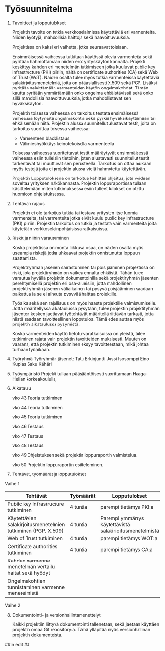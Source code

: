 
# Työsuunnitelma

1. Tavoitteet ja lopputulokset
	
	Projektin tavoite on tutkia verkkoselaimissa käytettäviä eri varmenteita. Niiden hyötyjä, mahdollisia haittoja sekä haavoittuvuuksia.
	
	Projektissa on kaksi eri vaihetta, jotka seuraavat toisiaan. 

	Ensimmäisessä vaiheessa tutkitaan käytössä olevia varmenteita sekä pyritään hahmottamaan niiden erot yrityskäytön kannalta. 
	Projekti keskittyy kahden eri menetelmän tutkimiseen jotka kuuluvat public key infrastructure (PKI) piiriin,
	näitä on certificate authorities (CA) sekä Web of Trust (WoT).
	Näiden osalta tulee myös tutkia varmenteissa käytettäviä salakirjoitusmenetelmiä, joita on pääasiallisesti X.509 sekä PGP.
	Lisäksi  pyritään selvittämään varmenteiden käytön ongelmakohdat. Tämän kautta pyritään ymmärtämään onko 
	ongelma ehkäistävissä sekä onko sillä mahdollisia haavoittuvuuksia, jotka mahdollistavat sen hyväksikäytön.

	Projektin toisessa vaiheessa on tarkoitus testata ensimäisessä vaiheessa löytyneitä ongelmakohtia sekä pyrkiä hyväksikäyttämään tai 
	ehkäisemään niitä.
	Projektin alussa suunnitellut alustavat testit, joita on tarkoitus suorittaa toisessa vaiheessa:

	- Varmenteen blacklistaus
	- Välimieshyökkäys keinotekoisella varmenteella
	
	Toisessa vaiheessa suoritettavat testit määräytyvät ensimmäisessä vaiheessa esiin tulleisiin tietoihin, joten alustavasti suunnitellut 
	testit tarkentuvat tai muuttuvat sen perusteella. Tarkoitus on ottaa mukaan myös testejä joita ei projektin alussa vielä hahmotettu 
	käytettävän. 

	Projektin Lopputuloksena on tarkoitus kehittää ohjeitus, jota voidaan soveltaa yrityksen näkökannasta. 
	Projektin loppuraportissa tullaan käsittelemään miten tutkimuksessa esiin tulleet tulokset on otettu huomioon ohjeistuksessa.
			
2. Tehtävän rajaus
	
	Projektin ei ole tarkoitus tutkia tai testava yritysten itse luomia varmenteita, tai varmenteita jotka eivät kuulu 
	public key infrastructure (PKI) piiriin. Projektin tarkoitus on tutkia ja testata vain varmenteita joita käytetään 
	verkkoselainpohjaisissa ratkaisuissa.  
	
3. Riskit ja niihin varautuminen
	
	Koska projektissa on monta liikkuva osaa, on näiden osalta myös useampia riskejä jotka uhkaavat projektin onnistunutta loppuun 
	saattamista. 

	Projektiryhmän jäsenen sairastuminen tai pois jääminen projektissa on riski, jota projektiryhmän on vaikea ennalta ehkäistä. 
	Tähän tulee varautua hyvällä projektin dokumentoinilla sekä projektiryhmän jäsenten perehtymisellä projektin eri osa-alueisiin, jotta 
	mahdollinen projektiryhmän jäsenen väliaikainen tai pysyvä poisjääminen saadaan paikattua ja se ei aiheuta pysyvää haittaa 
	projektille. 

	Työaika sekä sen rajallisuus on myös haaste projektille valmistumiselle. Jotta määritellyssä aikataulussa pysytään, tulee projektin 
	projektityhmän jäsenten kesken jaettavat työtehtävät määritellä riittävän tarkasti, jotta niistä saadaan tavoitteellinen lopputulos. 
	Tämä edes auttaa myös projektin aikataulussa pysymistä.	

	Koska varmenteiden käyttö tietoturvaratkaisuissa on yleistä, tulee tutkiminen rajata vain projektin tavoitteiden mukaisesti. Muuten on 
	vaarana, että projektin tutkiminen eksyy tavoitteestaan, mikä johtaa turhaan työaikaan.
	
4. Työryhmä
	Työryhmän jäsenet:
		Tatu Erkinjuntti
		Jussi Isosomppi
		Eino Kupias
		Saku Kähäri	
		
5. Työympäristö
	Projekti tullaan pääsääntöisesti suorittamaan Haaga-Helian korkeakoululla, 
	
6. Aikataulu

	vko 43	Teoria tutkiminen

	vko 44	Teoria tutkiminen

	vko 45	Teoria tutkiminen

	vko 46	Testaus

	vko 47	Testaus

	vko 48	Testaus

	vko 49  Ohjeistuksen sekä projektin loppuraportin valmistelua.

	vko 50	Projektin loppuraportin esitteleminen.
	
7. Tehtävät, työmäärät ja lopputulokset

Vaihe 1  

|Tehtävät|Työmäärät|Lopputulokset|  
|--------|---------|-------------|  
|Public key infrastructure tutkiminen|4 tuntia|parempi tietämys PKI:a|
|Käytettävien salakirjoitusmenetelmien tutkiminen (PGP, X.509)|4 tuntia|Parempi ymmärrys käytettävistä salakirjoitusmenetelmistä|
|Web of Trust tutkiminen|4 tuntia|parempi tietämys WOT:a|
|Certificate authorities tutkiminen|4 tuntia|parempi tietämys CA:a| 
|Kahden varmenne menetelmän vertailu, haitat sekä hyödyt|||
|Ongelmakohtien tunnistaminen varmenne menetelmistä|||

Vaihe 2	
	
		

8. Dokumentointi- ja versionhallintamenettelyt

	Kaikki projektiin liittyvä dokumentointi tallenetaan, sekä jaetaan käyttäen projektin omaa Git repository:a. Tämä ylläpitää myös 
	versionhallinan projektin dokumenteista.

##in edit ##



